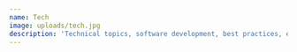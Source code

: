 ```yaml
---
name: Tech
image: uploads/tech.jpg
description: 'Technical topics, software development, best practices, etc.'
---
```



